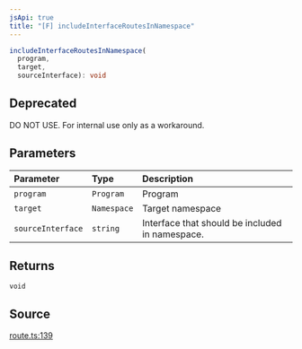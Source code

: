 ```yaml
---
jsApi: true
title: "[F] includeInterfaceRoutesInNamespace"
---
```


```ts
includeInterfaceRoutesInNamespace(
  program,
  target,
  sourceInterface): void
```

## Deprecated

DO NOT USE. For internal use only as a workaround.

## Parameters

| Parameter         | Type        | Description                                     |
| :---------------- | :---------- | :---------------------------------------------- |
| `program`         | `Program`   | Program                                         |
| `target`          | `Namespace` | Target namespace                                |
| `sourceInterface` | `string`    | Interface that should be included in namespace. |

## Returns

`void`

## Source

[route.ts:139](https://github.com/markcowl/cadl/blob/1a6d2b70/packages/http/src/route.ts#L139)
